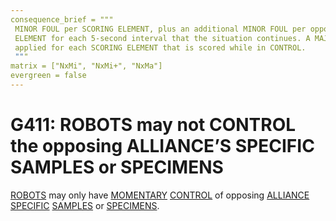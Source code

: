 ```yaml
---
consequence_brief = """
 MINOR FOUL per SCORING ELEMENT, plus an additional MINOR FOUL per opposing SCORING \
 ELEMENT for each 5-second interval that the situation continues. A MAJOR FOUL is \
 applied for each SCORING ELEMENT that is scored while in CONTROL.
 """
matrix = ["NxMi", "NxMi+", "NxMa"]
evergreen = false
---
```


# G411: ROBOTS may not CONTROL the opposing ALLIANCE’S SPECIFIC SAMPLES or SPECIMENS

[ROBOTS](!!) may only have [MOMENTARY](!!) [CONTROL](!!) of opposing [ALLIANCE
SPECIFIC](!!) [SAMPLES](!!) or [SPECIMENS](!!).

